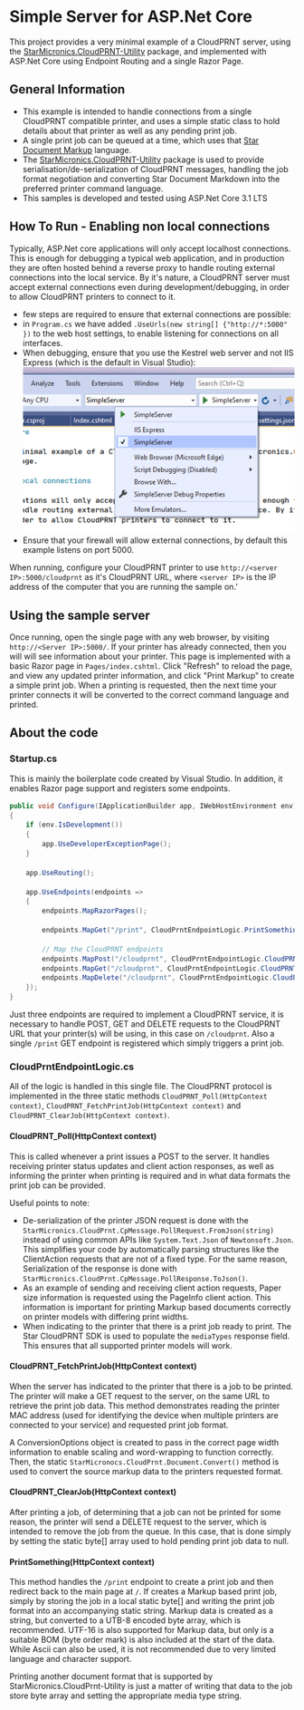 ﻿# Simple Server for ASP.Net Core

This project provides a very minimal example of a CloudPRNT server, using the [StarMicronics.CloudPRNT-Utility](https://star-m.jp/products/s_print/CloudPRNTSDK/Documentation/en/api/index.html) package, and implemented with ASP.Net Core using Endpoint Routing and a single Razor Page.

## General Information

- This example is intended to handle connections from a single CloudPRNT compatible printer, and uses a simple static class to hold details about that printer as well as any pending print job.
- A single print job can be queued at a time, which uses that [Star Document Markup](https://star-m.jp/products/s_print/CloudPRNTSDK/Documentation/en/articles/markup/markupintro.html) language.
- The [StarMicronics.CloudPRNT-Utility](https://star-m.jp/products/s_print/CloudPRNTSDK/Documentation/en/api/index.html) package is used to provide serialisation/de-serialization of CloudPRNT messages, handling  the job format negotiation and converting Star Document Markdown into the preferred printer command language.
- This samples is developed and tested using ASP.Net Core 3.1 LTS

## How To Run - Enabling non local connections

Typically, ASP.Net core applications will only accept localhost connections. This is enough for debugging a typical web application, and in production they are often hosted behind a reverse proxy to handle routing external connections into the local service. By it's nature, a CloudPRNT server must accept external connections even during development/debugging, in order to allow CloudPRNT printers to connect to it.

- few steps are required to ensure that external connections are possible:
- in `Program.cs` we have added `.UseUrls(new string[] {"http://*:5000" })` to the web host settings, to enable listening for connections on all interfaces.
- When debugging, ensure that you use the Kestrel web server and not IIS Express (which is the default in Visual Studio):
  ![Selecting Web Server](img/SelectWebServer.png)
- Ensure that your firewall will allow external connections, by default this example listens on port 5000.

When running, configure your CloudPRNT printer to use `http://<server IP>:5000/cloudprnt` as it's CloudPRNT URL, where `<server IP>` is the IP address of the computer that you are running the sample on.'

## Using the sample server

Once running, open the single page with any web browser, by visiting `http://<Server IP>:5000/`. If your printer has already connected, then you will will see information about your printer. This page is implemented with a basic Razor page in `Pages/index.cshtml`.
Click "Refresh" to reload the page, and view any updated printer information, and click "Print Markup" to create a simple print job. When a printing is requested, then the next time your printer connects it will be converted to the correct command language and printed.

## About the code

### Startup.cs

This is mainly the boilerplate code created by Visual Studio. In addition, it enables Razor page support and registers some endpoints.
```csharp
public void Configure(IApplicationBuilder app, IWebHostEnvironment env)
{
    if (env.IsDevelopment())
    {
        app.UseDeveloperExceptionPage();
    }

    app.UseRouting();

    app.UseEndpoints(endpoints =>
    {
        endpoints.MapRazorPages();

        endpoints.MapGet("/print", CloudPrntEndpointLogic.PrintSomething);

        // Map the CloudPRNT endpoints
        endpoints.MapPost("/cloudprnt", CloudPrntEndpointLogic.CloudPRNT_Poll);
        endpoints.MapGet("/cloudprnt", CloudPrntEndpointLogic.CloudPRNT_FetchPrintJob);
        endpoints.MapDelete("/cloudprnt", CloudPrntEndpointLogic.CloudPRNT_ClearJob);
    });
}
```

Just three endpoints are required to implement a CloudPRNT service, it is necessary to handle POST, GET and DELETE requests to the CloudPRNT URL that your printer(s) will be using, in this case on `/cloudprnt`. Also a single `/print` GET endpoint is registered which simply triggers a print job.


### CloudPrntEndpointLogic.cs

All of the logic is handled in this single file. The CloudPRNT protocol is implemented in the three static methods `CloudPRNT_Poll(HttpContext context)`, `CloudPRNT_FetchPrintJob(HttpContext context)` and `CloudPRNT_ClearJob(HttpContext context)`.

#### CloudPRNT_Poll(HttpContext context)

This is called whenever a print issues a POST to the server. It handles receiving printer status updates and client action responses, as well as informing the printer when printing is required and in what data formats the print job can be provided.

Useful points to note:
- De-serialization of the printer JSON request is done with the `StarMicronics.CloudPrnt.CpMessage.PollRequest.FromJson(string)` instead of using common APIs like `System.Text.Json` of `Newtonsoft.Json`. This simplifies your code by automatically parsing structures like the ClientAction requests that are not of a fixed type. For the same reason, Serialization of the response is done with `StarMicronics.CloudPrnt.CpMessage.PollResponse.ToJson()`.
- As an example of sending and receiving client action requests, Paper size information is requested using the PageInfo client action. This information is important for printing Markup based documents correctly on printer models with differing print widths.
- When indicating to the printer that there is a print job ready to print. The Star CloudPRNT SDK is used to populate the `mediaTypes` response field. This ensures that all supported printer models will work.

#### CloudPRNT_FetchPrintJob(HttpContext context)

When the server has indicated to the printer that there is a job to be printed. The printer will make a GET request to the server, on the same URL to retrieve the print job data. This method demonstrates reading the printer MAC address (used for identifying the device when multiple printers are connected to your service) and requested print job format.

A ConversionOptions object is created to pass in the correct page width information to enable scaling and word-wrapping to function correctly. Then, the static `StarMicronocs.CloudPrnt.Document.Convert()` method is used to convert the source markup data to the printers requested format.

#### CloudPRNT_ClearJob(HttpContext context)

After printing a job, of determining that a job can not be printed for some reason, the printer will send a DELETE request to the server, which is intended to remove the job from the queue. In this case, that is done simply by setting the static byte[] array used to hold pending print job data to null.

#### PrintSomething(HttpContext context)

This method handles the `/print` endpoint to create a print job and then redirect back to the main page at `/`. If creates a Markup based print job, simply by storing the job in a local static byte[] and writing the print job format into an accompanying static string. Markup data is created as a string, but converted to a UTB-8 encoded byte array, which is recommended. UTF-16 is also supported for Markup data, but only is a suitable BOM (byte order mark) is also included at the start of the data. While Ascii can also be used, it is not recommended due to very limited language and character support.

Printing another document format that is supported by StarMicronics.CloudPrnt-Utility is just a matter of writing that data to the job store byte array and setting the appropriate media type string.
